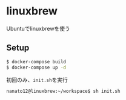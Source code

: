 # linuxbrew
Ubuntuでlinuxbrewを使う

## Setup
```bash
$ docker-compose build
$ docker-compose up -d
```

初回のみ、`init.sh`を実行
```
nanato12@linuxbrew:~/workspace$ sh init.sh
```

